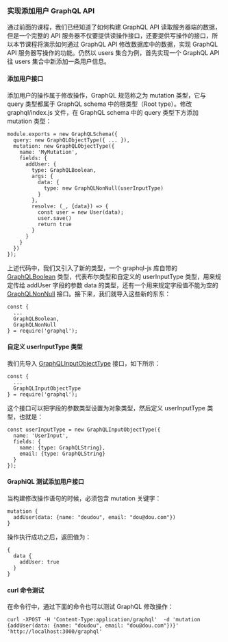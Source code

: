 ### 实现添加用户 GraphQL API

通过前面的课程，我们已经知道了如何构建 GraphQL API 读取服务器端的数据，但是一个完整的 API 服务器不仅要提供读操作接口，还要提供写操作的接口，所以本节课程将演示如何通过 GraphQL API 修改数据库中的数据，实现 GraphQL API 服务器写操作的功能。仍然以 users 集合为例，首先实现一个 GraphQL API 往 users 集合中新添加一条用户信息。

#### 添加用户接口

添加用户的操作属于修改操作，GraphQL 规范称之为 mutation 类型，它与 query 类型都属于 GraphQL schema 中的根类型（Root type）。修改 graphql/index.js 文件，在 GraphQL schema 中的 query 类型下方添加 mutation 类型：

```
module.exports = new GraphQLSchema({
  query: new GraphQLObjectType({ ... }),
  mutation: new GraphQLObjectType({
    name: 'MyMutation',
    fields: {
      addUser: {
        type: GraphQLBoolean,
        args: {
          data: {
            type: new GraphQLNonNull(userInputType)
          }
        },
        resolve: (_, {data}) => {
          const user = new User(data);
          user.save()
          return true
        }
      }
    }
  })
});

```
上述代码中，我们又引入了新的类型，一个 graphql-js 库自带的 [GraphQLBoolean](http://graphql.org/graphql-js/type/#graphqlboolean) 类型，代表布尔类型和自定义的 userInputType 类型，用来规定传给 addUser 字段的参数 data 的类型，还有一个用来规定字段值不能为空的 [GraphQLNonNull](http://graphql.org/graphql-js/type/#graphqlnonnull) 接口。接下来，我们就导入这些新的东东：

```
const {
  ...
  GraphQLBoolean,
  GraphQLNonNull
} = require('graphql');

```
#### 自定义 userInputType 类型

我们先导入 [GraphQLInputObjectType](http://graphql.org/graphql-js/type/#graphqlinputobjecttype) 接口，如下所示：

```
const {
  ...
  GraphQLInputObjectType
} = require('graphql');

```
这个接口可以把字段的参数类型设置为对象类型，然后定义 userInputType 类型，也就是：

```
const userInputType = new GraphQLInputObjectType({
  name: 'UserInput',
  fields: {
    name: {type: GraphQLString},
    email: {type: GraphQLString}
  }
});

```
#### GraphiQL 测试添加用户接口

当构建修改操作语句的时候，必须包含 mutation 关键字：

```
mutation {
  addUser(data: {name: "doudou", email: "dou@dou.com"})
}

```
操作执行成功之后，返回值为：

```
{
  data {
    addUser: true
  }
}

```
#### curl 命令测试

在命令行中，通过下面的命令也可以测试 GraphQL 修改操作：

```
curl -XPOST -H 'Content-Type:application/graphql'  -d 'mutation {addUser(data: {name: "doudou", email: "dou@dou.com"})}' 'http://localhost:3000/graphql'

```
